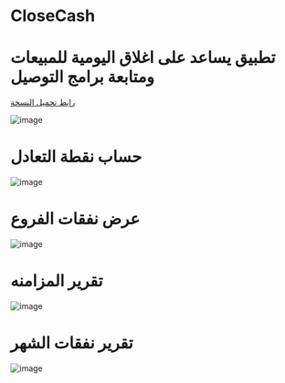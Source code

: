 # CloseCash
# تطبيق يساعد على اغلاق اليومية للمبيعات ومتابعة برامج التوصيل

[رابط تحميل النسخة
](https://github.com/BasheirHassan/CloseCash/releases)



![image](https://github.com/BasheirHassan/CloseCash/assets/6355712/c6569c14-2f59-4e1c-8234-0b4cf1d5fb69)

# حساب نقطة التعادل

![image](https://github.com/BasheirHassan/CloseCash/assets/6355712/6d4a4acc-e8b4-48b1-8a80-80ae71e9fcb3)

# عرض نفقات الفروع
![image](https://github.com/BasheirHassan/CloseCash/assets/6355712/88dc10a5-7f88-4b2c-88d4-640349b436c5)


# تقرير المزامنه
![image](https://github.com/BasheirHassan/CloseCash/assets/6355712/4c5adbd7-0ac1-4a32-b36d-a9b849bff776)

# تقرير نفقات الشهر
![image](https://github.com/BasheirHassan/CloseCash/assets/6355712/cae5ff3e-f520-4936-9908-396333377abc)

